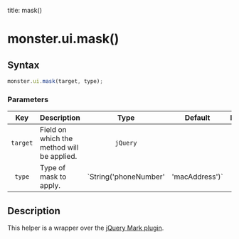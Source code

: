 title: mask()

# monster.ui.mask()

## Syntax
```javascript
monster.ui.mask(target, type);
```

### Parameters
Key | Description | Type | Default | Required
:-: | --- | :-: | :-: | :-:
`target` | Field on which the method will be applied. | `jQuery` | | `true`
`type` | Type of mask to apply. | `String('phoneNumber' | 'macAddress')` | | `true`

## Description
This helper is a wrapper over the [jQuery Mark plugin][mark-plugin].

[mark-plugin]: https://igorescobar.github.io/jQuery-Mask-Plugin/
